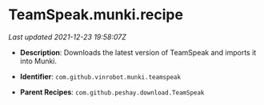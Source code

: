 # TeamSpeak.munki.recipe

_Last updated 2021-12-23 19:58:07Z_

- **Description**: Downloads the latest version of TeamSpeak and imports it into Munki.

- **Identifier**: `com.github.vinrobot.munki.teamspeak`

- **Parent Recipes**: `com.github.peshay.download.TeamSpeak`